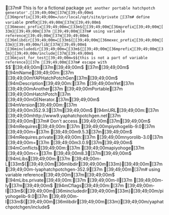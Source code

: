 [37m# This is for a fictional package `yet another portable hatchpotch generator'.[39;49;00m[37m[39;49;00m$
[36mprefix[39;49;00m=/usr/local/opt/site/private [37m# define variable `prefix`[39;49;00m[37m[39;49;00m$
[36mexec_prefix[39;49;00m=[33m${[39;49;00m[36mprefix[39;49;00m[33m}[39;49;00m[37m [39;49;00m[37m# using variable reference[39;49;00m[37m[39;49;00m$
[36mlibdir[39;49;00m=[33m${[39;49;00m[36mexec_prefix[39;49;00m[33m}[39;49;00m/lib[37m[39;49;00m$
[36mincludedir[39;49;00m=[33m${[39;49;00m[36mprefix[39;49;00m[33m}[39;49;00m/include[37m[39;49;00m$
[36mjust_for_test[39;49;00m=$${this is not a part of variable reference}[37m [39;49;00m[37m# escape with `$$`[39;49;00m[37m[39;49;00m$
[37m[39;49;00m$
[94mName[39;49;00m:[37m [39;49;00mYAPHatchPotchGen[37m[39;49;00m$
[94mDescription[39;49;00m:[37m [39;49;00mYet[37m [39;49;00mAnother[37m [39;49;00mPortable[37m [39;49;00mHatchPotch[37m [39;49;00mGENerator.[37m[39;49;00m$
[94mVersion[39;49;00m:[37m [39;49;00m352.9.3[37m[39;49;00m$
[94mURL[39;49;00m:[37m [39;49;00mhttp://www9.yaphatchpotchgen.net[37m  [39;49;00m[37m# Don't access.[39;49;00m[37m[39;49;00m$
[94mRequires[39;49;00m:[37m [39;49;00mpiyohogelib-9.0[37m [39;49;00m=[37m [39;49;00m9.5.3[37m[39;49;00m$
[94mRequires.private[39;49;00m:[37m [39;49;00mnyorolib-3.0[37m [39;49;00m=[37m [39;49;00m3.0.9[37m[39;49;00m$
[94mConflicts[39;49;00m:[37m [39;49;00mapiyohoge[37m [39;49;00m<=[37m [39;49;00m8.3[37m[39;49;00m$
[94mLibs[39;49;00m:[37m [39;49;00m-L[33m${[39;49;00m[36mlibdir[39;49;00m[33m}[39;49;00m[37m [39;49;00m-lyaphatchpotchgen-352.9[37m [39;49;00m[37m# using variable reference[39;49;00m[37m[39;49;00m$
[94mLibs.private[39;49;00m:[37m [39;49;00m-ll[37m [39;49;00m-ly[37m[39;49;00m$
[94mCflags[39;49;00m:[37m [39;49;00m-I[33m${[39;49;00m[36mincludedir[39;49;00m[33m}[39;49;00m/piyohogelib-9.0[37m [39;49;00m-I[33m${[39;49;00m[36mlibdir[39;49;00m[33m}[39;49;00m/yaphatchpotchgen/include$
